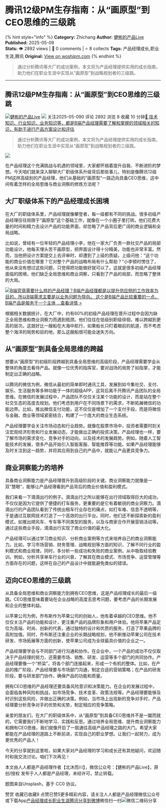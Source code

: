 # 腾讯12级PM生存指南：从“画原型”到CEO思维的三级跳
{% hint style="info" %}
**Category:** Zhichang
**Author:** [健彬的产品Live](https://www.woshipm.com/u/780566)
**Published:** 2025-05-09  
**Stats:** 👁️ 2892 views | 💬 0 comments | ⭐ 8 collects
**Tags:** 产品经理成长,职业生涯,腾讯
**Original:** [View on woshipm.com](https://www.woshipm.com/zhichang/6214411.html)
{% endhint %}
> 通过分析腾讯等大厂的成功案例，本文将为产品经理提供实用的成长指南，助力他们在职业生涯中实现从“画原型”到战略规划者的三级跳。

---

## 腾讯12级PM生存指南：从“画原型”到CEO思维的三级跳

[![](https://image.woshipm.com/wp-files/2022/05/ohu0JlrN62JV6jwlH1mB.jpg!/both/72x72)](https://www.woshipm.com/u/780566)[健彬的产品Live](https://www.woshipm.com/u/780566) ![](https://static.woshipm.com/tag/1101_1@2x.png) 关注2025-05-090 评论 2892 浏览 8 收藏 10 分钟[🔗 技术知识、行业知识、业务知识等，都是B端产品经理需要了解和掌握的领域相关的知识，有助于进行产品方案设计和评估](https://ke.qidianla.com/courses/bcpm)

> 通过分析腾讯等大厂的成功案例，本文将为产品经理提供实用的成长指南，助力他们在职业生涯中实现从“画原型”到战略规划者的三级跳。

![](https://image.woshipm.com/2023/07/07/47099fa8-1c97-11ee-816e-00163e0b5ff3.jpg)

在产品经理这个充满挑战与机遇的领域里，大家都怀揣着提升自我、不断进阶的梦想。今天咱们就来深入聊聊大厂职级体系升级背后那些事儿，特别是像腾讯12级PM这样高级别的产品经理，他们从基础的“画原型”一路迈向具备CEO思维，这中间有着怎样的全局思维与商业洞察的修炼方法呢？

## 大厂职级体系下的产品经理成长困境

在大厂的职级体系里，产品经理就像攀登者，每一级都有不同的挑战。很多初级产品经理往往局限于“画原型”这个基础工作，就像在一个小圈子里打转。他们花费大量的时间和精力去设计产品的功能界面，却忽略了产品背后更广阔的商业逻辑和全局战略。

比如说，曾经有一位年轻的产品经理小李，他在一家大厂负责一款社交产品的局部功能设计。他每天埋头苦干画原型，把界面设计得十分精美，功能也非常丰富。然而，当他把设计方案提交上去评审时，却遭到了上级的质疑。上级问他：“这个功能的商业价值在哪里？它对整个产品的战略布局有什么帮助？”小李顿时愣住了，他从来没有想过这些问题，只觉得把功能做好就可以了。这就是很多初级产品经理面临的困境，他们缺乏全局思维和商业洞察，只看到了产品的局部，而忽略了整体的大局。

[![](https://image.woshipm.com/2023/08/02/f7cafd68-30e3-11ee-9da3-00163e0b5ff3.png)B端究竟需要什么样的产品经理？B端产品经理都是以提升供应侧的工作效率为目的，所以B端需求主要是以业务问题为导向。 这个是B端产品比较重要的一点，B端产品是服务于一个主体 ...查看详情 >](https://ke.qidianla.com/courses/bcpm)

根据相关数据统计，在大厂中，约有60%的初级产品经理在晋升过程中会因为缺乏全局思维和商业洞察力而遇到瓶颈。他们往往在低级别职级徘徊，难以跨越到更高的层次。这就好比一艘船在大海中航行，如果船长只盯着眼前的航道，而不考虑整个海洋的局势和目的地，那么这艘船很可能会迷失方向。

## 从“画原型”到具备全局思维的跨越

想要从“画原型”的初级阶段跨越到具备全局思维的高级阶段，产品经理需要学会从整体的角度去看待产品。就像一位优秀的指挥官，要对战场的局势了如指掌，才能制定出正确的战略。

以腾讯的微信为例，微信从最初的简单即时通讯工具，发展到如今集社交、支付、娱乐、生活服务等多种功能于一体的超级APP，这背后离不开腾讯产品团队的全局思维。在微信的发展过程中，产品团队不仅仅关注某个功能的设计，而是站在整个社交生态的高度去规划。他们考虑到用户在不同场景下的需求，不断拓展微信的功能边界。比如，推出微信支付功能，这不仅仅是增加了一个支付手段，而是将微信与金融、商业等领域紧密结合，构建了一个庞大的商业生态系统。

产品经理要学会关注市场动态和行业趋势。就像在股票市场中，投资者需要时刻关注宏观经济形势和行业发展动态，才能做出正确的投资决策。产品经理也一样，要了解市场的需求变化、竞争对手的动向，以及技术的发展趋势。例如，随着人工智能技术的发展，很多产品开始引入智能客服、智能推荐等功能。如果产品经理能够及时关注到这一趋势，并将其应用到自己的产品中，就能让产品更具竞争力。

## 商业洞察能力的培养

具备商业洞察能力是产品经理晋升到高级阶段的关键。商业洞察能力就像是一双“慧眼”，能够让产品经理看到产品背后的商业价值和盈利模式。

我们来看一下滴滴出行的例子。滴滴出行之所以能够在出行领域取得巨大的成功，不仅仅是因为它提供了便捷的打车服务，更重要的是它有着敏锐的商业洞察力。滴滴出行的产品团队看到了传统出租车行业存在的痛点，如打车难、信息不透明等，于是通过互联网技术打造了一个高效的出行平台。同时，他们还不断探索新的盈利模式，如推出顺风车、专车等不同类型的服务，以及与商家合作开展营销活动等。通过这些商业手段，滴滴出行实现了商业价值的最大化。

产品经理可以通过学习商业知识、分析商业案例等方式来培养自己的商业洞察能力。比如，学习市场营销、财务管理、战略规划等方面的知识，了解不同行业的盈利模式和商业规律。同时，多分析一些成功和失败的商业案例，从中吸取经验教训。例如，分析共享单车行业的兴衰，了解其在商业模式、市场竞争、运营管理等方面存在的问题，这样在自己的产品设计中就能避免类似的错误。

## 迈向CEO思维的三级跳

从具备全局思维和商业洞察能力到拥有CEO思维，这是产品经理成长的最后一级跳。CEO思维意味着要站在企业战略的高度去思考问题，要考虑产品的长期发展和企业的整体利益。

以苹果公司为例，乔布斯作为苹果公司的创始人，他有着卓越的CEO思维。他不仅仅关注产品的功能和设计，更注重产品的品牌形象和用户体验。他将苹果产品定位为高端、时尚、创新的代表，通过独特的设计和优质的服务，打造了苹果品牌的高附加值。同时，乔布斯还注重企业的长期战略规划，他不断推动苹果公司在技术研发、市场拓展等方面的创新，使苹果公司成为全球最具价值的企业之一。

产品经理要学会与不同部门进行沟通和协作。在企业中，一个产品的成功不仅仅取决于产品经理的努力，还需要市场、销售、研发、运营等多个部门的共同协作。产品经理要像一个“桥梁”，将各个部门连接起来，形成一个有机的整体。比如，在产品的推广阶段，产品经理要与市场部门沟通，制定合适的营销策略；在产品的研发阶段，要与研发部门协作，确保产品的功能和质量。

拥有CEO思维的产品经理还要具备风险意识和决策能力。在企业的发展过程中，会面临各种风险和挑战，如市场竞争、技术变革、政策法规等。产品经理要能够及时识别这些风险，并做出正确的决策。例如，当市场上出现新的竞争对手时，产品经理要分析竞争对手的优势和劣势，制定相应的竞争策略。

亲爱的朋友们，在大厂的职级体系中，从“画原型”到具备CEO思维并不是一蹴而就的，它需要我们不断地学习、实践和反思。通过培养全局思维、提升商业洞察能力和拥有CEO思维，我们就像开启了一扇通往高级产品经理之路的大门。希望大家都能在产品经理的道路上不断前进，实现自己的职业梦想。让我们一起努力，成为更优秀的产品人！

今天的分享就到这里啦，如果大家对产品经理的学习和成长还有其他疑问，欢迎随时和我交流讨论。咱们下次再见！

本文由人人都是产品经理作者【北沐而川】，微信公众号：【健彬的产品Live】，原创/授权 发布于人人都是产品经理，未经许可，禁止转载。

题图来自Unsplash，基于 CC0 协议。

赞赏 收藏已收藏8 点赞已赞5更多精彩内容，请关注人人都是产品经理微信公众号或下载App[产品经理成长](https://www.woshipm.com/tag/%e4%ba%a7%e5%93%81%e7%bb%8f%e7%90%86%e6%88%90%e9%95%bf)[职业生涯](https://www.woshipm.com/tag/%e8%81%8c%e4%b8%9a%e7%94%9f%e6%b6%af)[腾讯](https://www.woshipm.com/tag/%e8%85%be%e8%ae%af)[分享到微博](https://service.weibo.com/share/share.php?appkey=2775287854&title=腾讯12级PM生存指南：从“画原型”到CEO思维的三级跳&url=https://www.woshipm.com/zhichang/6214411.html&pic=https://image.woshipm.com/2023/07/07/47099fa8-1c97-11ee-816e-00163e0b5ff3.jpg)微信扫一扫![微信二维码](https://api.pwmqr.com/qrcode/create/?url=https://www.woshipm.com/zhichang/6214411.html)分享